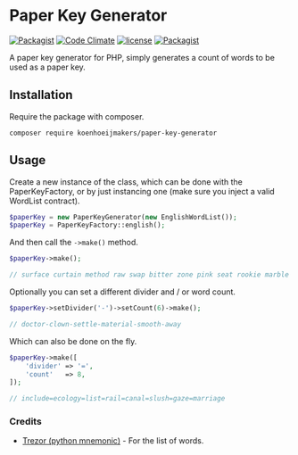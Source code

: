 # Paper Key Generator
[![Packagist](https://img.shields.io/packagist/v/koenhoeijmakers/paper-key-generator.svg?colorB=brightgreen)](https://packagist.org/packages/koenhoeijmakers/paper-key-generator)
[![Code Climate](https://img.shields.io/codeclimate/github/koenhoeijmakers/paper-key-generator.svg)](https://codeclimate.com/github/koenhoeijmakers/paper-key-generator)
[![license](https://img.shields.io/github/license/koenhoeijmakers/paper-key-generator.svg?colorB=brightgreen)](https://github.com/koenhoeijmakers/paper-key-generator)
[![Packagist](https://img.shields.io/packagist/dt/koenhoeijmakers/paper-key-generator.svg?colorB=brightgreen)](https://packagist.org/packages/koenhoeijmakers/paper-key-generator)

A paper key generator for PHP, simply generates a count of words to be used as a paper key.

## Installation

Require the package with composer.
```
composer require koenhoeijmakers/paper-key-generator
```

## Usage

Create a new instance of the class, which can be done with the PaperKeyFactory, or by just instancing one (make sure you inject a valid WordList contract).
```php
$paperKey = new PaperKeyGenerator(new EnglishWordList());
$paperKey = PaperKeyFactory::english();
```

And then call the `->make()` method.
```php
$paperKey->make();

// surface curtain method raw swap bitter zone pink seat rookie marble dog
```

Optionally you can set a different divider and / or word count.
```php
$paperKey->setDivider('-')->setCount(6)->make();

// doctor-clown-settle-material-smooth-away
```

Which can also be done on the fly.
```php
$paperKey->make([
    'divider' => '=',
    'count'   => 8,
]);

// include=ecology=list=rail=canal=slush=gaze=marriage
```

### Credits

- [Trezor (python mnemonic)](https://github.com/trezor/python-mnemonic) - For the list of words.
